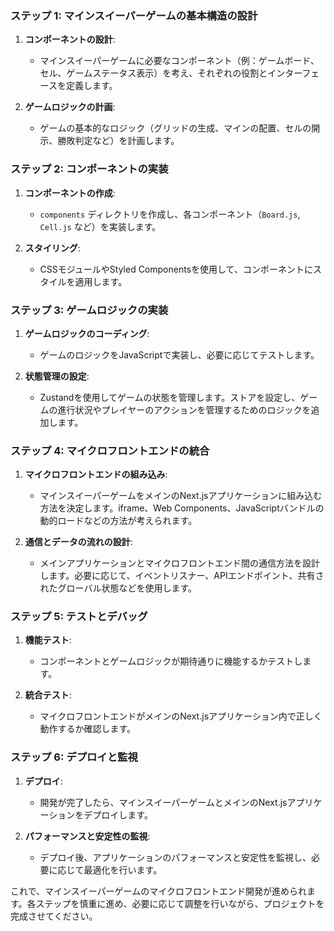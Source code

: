 ### ステップ 1: マインスイーパーゲームの基本構造の設計

1. **コンポーネントの設計**:
   - マインスイーパーゲームに必要なコンポーネント（例：ゲームボード、セル、ゲームステータス表示）を考え、それぞれの役割とインターフェースを定義します。

2. **ゲームロジックの計画**:
   - ゲームの基本的なロジック（グリッドの生成、マインの配置、セルの開示、勝敗判定など）を計画します。

### ステップ 2: コンポーネントの実装

1. **コンポーネントの作成**:
   - `components` ディレクトリを作成し、各コンポーネント（`Board.js`, `Cell.js` など）を実装します。

2. **スタイリング**:
   - CSSモジュールやStyled Componentsを使用して、コンポーネントにスタイルを適用します。

### ステップ 3: ゲームロジックの実装

1. **ゲームロジックのコーディング**:
   - ゲームのロジックをJavaScriptで実装し、必要に応じてテストします。

2. **状態管理の設定**:
   - Zustandを使用してゲームの状態を管理します。ストアを設定し、ゲームの進行状況やプレイヤーのアクションを管理するためのロジックを追加します。

### ステップ 4: マイクロフロントエンドの統合

1. **マイクロフロントエンドの組み込み**:
   - マインスイーパーゲームをメインのNext.jsアプリケーションに組み込む方法を決定します。iframe、Web Components、JavaScriptバンドルの動的ロードなどの方法が考えられます。

2. **通信とデータの流れの設計**:
   - メインアプリケーションとマイクロフロントエンド間の通信方法を設計します。必要に応じて、イベントリスナー、APIエンドポイント、共有されたグローバル状態などを使用します。

### ステップ 5: テストとデバッグ

1. **機能テスト**:
   - コンポーネントとゲームロジックが期待通りに機能するかテストします。

2. **統合テスト**:
   - マイクロフロントエンドがメインのNext.jsアプリケーション内で正しく動作するか確認します。

### ステップ 6: デプロイと監視

1. **デプロイ**:
   - 開発が完了したら、マインスイーパーゲームとメインのNext.jsアプリケーションをデプロイします。

2. **パフォーマンスと安定性の監視**:
   - デプロイ後、アプリケーションのパフォーマンスと安定性を監視し、必要に応じて最適化を行います。

これで、マインスイーパーゲームのマイクロフロントエンド開発が進められます。各ステップを慎重に進め、必要に応じて調整を行いながら、プロジェクトを完成させてください。